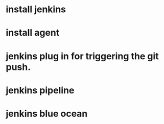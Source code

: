 # install jenkins
# install agent
# jenkins plug in for triggering the git push.
# jenkins pipeline
# jenkins blue ocean 